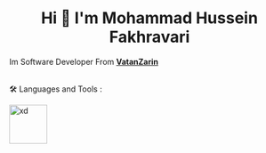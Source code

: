 

<h1 align="center">Hi 👋 I'm Mohammad Hussein Fakhravari</h1>

Im Software Developer From **<a target="_blank" href='https://www.vatanzarin.com/'>VatanZarin</a>**
<br /><br />

🛠 Languages and Tools :
<p align="left" dir="auto"> 
  
<img src="https://img.icons8.com/?size=1x&id=7I3BjCqe9rjG&format=png" alt="xd" width="68" height="70" data-canonical-src="https://cdn.worldvectorlogo.com/logos/adobe-xd.svg" style="max-width: 100%;"> 

</p>

